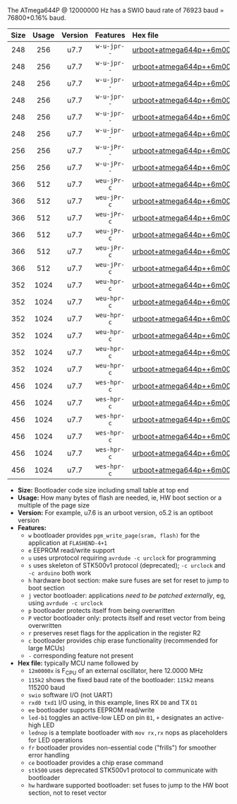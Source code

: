 The ATmega644P @ 12000000 Hz has a SWIO baud rate of 76923 baud = 76800+0.16% baud.

|Size|Usage|Version|Features|Hex file|
|:-:|:-:|:-:|:-:|:--|
|248|256|u7.7|`w-u-jpr--`|[urboot+atmega644p++6m0000x+++38k4_swio_rxd0_txd1_led+b0.hex](https://raw.githubusercontent.com/stefanrueger/urboot.hex/main/mcus/atmega644p/external_oscillator/fcpu++6m0000_Hz/br+++38k4_bps/urboot+atmega644p++6m0000x+++38k4_swio_rxd0_txd1_led+b0.hex)|
|248|256|u7.7|`w-u-jpr--`|[urboot+atmega644p++6m0000x+++38k4_swio_rxd0_txd1_led+b7.hex](https://raw.githubusercontent.com/stefanrueger/urboot.hex/main/mcus/atmega644p/external_oscillator/fcpu++6m0000_Hz/br+++38k4_bps/urboot+atmega644p++6m0000x+++38k4_swio_rxd0_txd1_led+b7.hex)|
|248|256|u7.7|`w-u-jpr--`|[urboot+atmega644p++6m0000x+++38k4_swio_rxd0_txd1_lednop.hex](https://raw.githubusercontent.com/stefanrueger/urboot.hex/main/mcus/atmega644p/external_oscillator/fcpu++6m0000_Hz/br+++38k4_bps/urboot+atmega644p++6m0000x+++38k4_swio_rxd0_txd1_lednop.hex)|
|248|256|u7.7|`w-u-jpr--`|[urboot+atmega644p++6m0000x+++38k4_swio_rxd2_txd3_led+b0.hex](https://raw.githubusercontent.com/stefanrueger/urboot.hex/main/mcus/atmega644p/external_oscillator/fcpu++6m0000_Hz/br+++38k4_bps/urboot+atmega644p++6m0000x+++38k4_swio_rxd2_txd3_led+b0.hex)|
|248|256|u7.7|`w-u-jpr--`|[urboot+atmega644p++6m0000x+++38k4_swio_rxd2_txd3_led+b7.hex](https://raw.githubusercontent.com/stefanrueger/urboot.hex/main/mcus/atmega644p/external_oscillator/fcpu++6m0000_Hz/br+++38k4_bps/urboot+atmega644p++6m0000x+++38k4_swio_rxd2_txd3_led+b7.hex)|
|248|256|u7.7|`w-u-jpr--`|[urboot+atmega644p++6m0000x+++38k4_swio_rxd2_txd3_lednop.hex](https://raw.githubusercontent.com/stefanrueger/urboot.hex/main/mcus/atmega644p/external_oscillator/fcpu++6m0000_Hz/br+++38k4_bps/urboot+atmega644p++6m0000x+++38k4_swio_rxd2_txd3_lednop.hex)|
|256|256|u7.7|`w-u-jPr--`|[urboot+atmega644p++6m0000x+++38k4_swio_rxd0_txd1.hex](https://raw.githubusercontent.com/stefanrueger/urboot.hex/main/mcus/atmega644p/external_oscillator/fcpu++6m0000_Hz/br+++38k4_bps/urboot+atmega644p++6m0000x+++38k4_swio_rxd0_txd1.hex)|
|256|256|u7.7|`w-u-jPr--`|[urboot+atmega644p++6m0000x+++38k4_swio_rxd2_txd3.hex](https://raw.githubusercontent.com/stefanrueger/urboot.hex/main/mcus/atmega644p/external_oscillator/fcpu++6m0000_Hz/br+++38k4_bps/urboot+atmega644p++6m0000x+++38k4_swio_rxd2_txd3.hex)|
|366|512|u7.7|`weu-jPr-c`|[urboot+atmega644p++6m0000x+++38k4_swio_rxd0_txd1_ee_led+b0_fr_ce.hex](https://raw.githubusercontent.com/stefanrueger/urboot.hex/main/mcus/atmega644p/external_oscillator/fcpu++6m0000_Hz/br+++38k4_bps/urboot+atmega644p++6m0000x+++38k4_swio_rxd0_txd1_ee_led+b0_fr_ce.hex)|
|366|512|u7.7|`weu-jPr-c`|[urboot+atmega644p++6m0000x+++38k4_swio_rxd0_txd1_ee_led+b7_fr_ce.hex](https://raw.githubusercontent.com/stefanrueger/urboot.hex/main/mcus/atmega644p/external_oscillator/fcpu++6m0000_Hz/br+++38k4_bps/urboot+atmega644p++6m0000x+++38k4_swio_rxd0_txd1_ee_led+b7_fr_ce.hex)|
|366|512|u7.7|`weu-jPr-c`|[urboot+atmega644p++6m0000x+++38k4_swio_rxd0_txd1_ee_lednop_fr_ce.hex](https://raw.githubusercontent.com/stefanrueger/urboot.hex/main/mcus/atmega644p/external_oscillator/fcpu++6m0000_Hz/br+++38k4_bps/urboot+atmega644p++6m0000x+++38k4_swio_rxd0_txd1_ee_lednop_fr_ce.hex)|
|366|512|u7.7|`weu-jPr-c`|[urboot+atmega644p++6m0000x+++38k4_swio_rxd2_txd3_ee_led+b0_fr_ce.hex](https://raw.githubusercontent.com/stefanrueger/urboot.hex/main/mcus/atmega644p/external_oscillator/fcpu++6m0000_Hz/br+++38k4_bps/urboot+atmega644p++6m0000x+++38k4_swio_rxd2_txd3_ee_led+b0_fr_ce.hex)|
|366|512|u7.7|`weu-jPr-c`|[urboot+atmega644p++6m0000x+++38k4_swio_rxd2_txd3_ee_led+b7_fr_ce.hex](https://raw.githubusercontent.com/stefanrueger/urboot.hex/main/mcus/atmega644p/external_oscillator/fcpu++6m0000_Hz/br+++38k4_bps/urboot+atmega644p++6m0000x+++38k4_swio_rxd2_txd3_ee_led+b7_fr_ce.hex)|
|366|512|u7.7|`weu-jPr-c`|[urboot+atmega644p++6m0000x+++38k4_swio_rxd2_txd3_ee_lednop_fr_ce.hex](https://raw.githubusercontent.com/stefanrueger/urboot.hex/main/mcus/atmega644p/external_oscillator/fcpu++6m0000_Hz/br+++38k4_bps/urboot+atmega644p++6m0000x+++38k4_swio_rxd2_txd3_ee_lednop_fr_ce.hex)|
|352|1024|u7.7|`weu-hpr-c`|[urboot+atmega644p++6m0000x+++38k4_swio_rxd0_txd1_ee_led+b0_fr_ce_hw.hex](https://raw.githubusercontent.com/stefanrueger/urboot.hex/main/mcus/atmega644p/external_oscillator/fcpu++6m0000_Hz/br+++38k4_bps/urboot+atmega644p++6m0000x+++38k4_swio_rxd0_txd1_ee_led+b0_fr_ce_hw.hex)|
|352|1024|u7.7|`weu-hpr-c`|[urboot+atmega644p++6m0000x+++38k4_swio_rxd0_txd1_ee_led+b7_fr_ce_hw.hex](https://raw.githubusercontent.com/stefanrueger/urboot.hex/main/mcus/atmega644p/external_oscillator/fcpu++6m0000_Hz/br+++38k4_bps/urboot+atmega644p++6m0000x+++38k4_swio_rxd0_txd1_ee_led+b7_fr_ce_hw.hex)|
|352|1024|u7.7|`weu-hpr-c`|[urboot+atmega644p++6m0000x+++38k4_swio_rxd0_txd1_ee_lednop_fr_ce_hw.hex](https://raw.githubusercontent.com/stefanrueger/urboot.hex/main/mcus/atmega644p/external_oscillator/fcpu++6m0000_Hz/br+++38k4_bps/urboot+atmega644p++6m0000x+++38k4_swio_rxd0_txd1_ee_lednop_fr_ce_hw.hex)|
|352|1024|u7.7|`weu-hpr-c`|[urboot+atmega644p++6m0000x+++38k4_swio_rxd2_txd3_ee_led+b0_fr_ce_hw.hex](https://raw.githubusercontent.com/stefanrueger/urboot.hex/main/mcus/atmega644p/external_oscillator/fcpu++6m0000_Hz/br+++38k4_bps/urboot+atmega644p++6m0000x+++38k4_swio_rxd2_txd3_ee_led+b0_fr_ce_hw.hex)|
|352|1024|u7.7|`weu-hpr-c`|[urboot+atmega644p++6m0000x+++38k4_swio_rxd2_txd3_ee_led+b7_fr_ce_hw.hex](https://raw.githubusercontent.com/stefanrueger/urboot.hex/main/mcus/atmega644p/external_oscillator/fcpu++6m0000_Hz/br+++38k4_bps/urboot+atmega644p++6m0000x+++38k4_swio_rxd2_txd3_ee_led+b7_fr_ce_hw.hex)|
|352|1024|u7.7|`weu-hpr-c`|[urboot+atmega644p++6m0000x+++38k4_swio_rxd2_txd3_ee_lednop_fr_ce_hw.hex](https://raw.githubusercontent.com/stefanrueger/urboot.hex/main/mcus/atmega644p/external_oscillator/fcpu++6m0000_Hz/br+++38k4_bps/urboot+atmega644p++6m0000x+++38k4_swio_rxd2_txd3_ee_lednop_fr_ce_hw.hex)|
|456|1024|u7.7|`wes-hpr-c`|[urboot+atmega644p++6m0000x+++38k4_swio_rxd0_txd1_ee_led+b0_fr_ce_stk500_hw.hex](https://raw.githubusercontent.com/stefanrueger/urboot.hex/main/mcus/atmega644p/external_oscillator/fcpu++6m0000_Hz/br+++38k4_bps/urboot+atmega644p++6m0000x+++38k4_swio_rxd0_txd1_ee_led+b0_fr_ce_stk500_hw.hex)|
|456|1024|u7.7|`wes-hpr-c`|[urboot+atmega644p++6m0000x+++38k4_swio_rxd0_txd1_ee_led+b7_fr_ce_stk500_hw.hex](https://raw.githubusercontent.com/stefanrueger/urboot.hex/main/mcus/atmega644p/external_oscillator/fcpu++6m0000_Hz/br+++38k4_bps/urboot+atmega644p++6m0000x+++38k4_swio_rxd0_txd1_ee_led+b7_fr_ce_stk500_hw.hex)|
|456|1024|u7.7|`wes-hpr-c`|[urboot+atmega644p++6m0000x+++38k4_swio_rxd0_txd1_ee_lednop_fr_ce_stk500_hw.hex](https://raw.githubusercontent.com/stefanrueger/urboot.hex/main/mcus/atmega644p/external_oscillator/fcpu++6m0000_Hz/br+++38k4_bps/urboot+atmega644p++6m0000x+++38k4_swio_rxd0_txd1_ee_lednop_fr_ce_stk500_hw.hex)|
|456|1024|u7.7|`wes-hpr-c`|[urboot+atmega644p++6m0000x+++38k4_swio_rxd2_txd3_ee_led+b0_fr_ce_stk500_hw.hex](https://raw.githubusercontent.com/stefanrueger/urboot.hex/main/mcus/atmega644p/external_oscillator/fcpu++6m0000_Hz/br+++38k4_bps/urboot+atmega644p++6m0000x+++38k4_swio_rxd2_txd3_ee_led+b0_fr_ce_stk500_hw.hex)|
|456|1024|u7.7|`wes-hpr-c`|[urboot+atmega644p++6m0000x+++38k4_swio_rxd2_txd3_ee_led+b7_fr_ce_stk500_hw.hex](https://raw.githubusercontent.com/stefanrueger/urboot.hex/main/mcus/atmega644p/external_oscillator/fcpu++6m0000_Hz/br+++38k4_bps/urboot+atmega644p++6m0000x+++38k4_swio_rxd2_txd3_ee_led+b7_fr_ce_stk500_hw.hex)|
|456|1024|u7.7|`wes-hpr-c`|[urboot+atmega644p++6m0000x+++38k4_swio_rxd2_txd3_ee_lednop_fr_ce_stk500_hw.hex](https://raw.githubusercontent.com/stefanrueger/urboot.hex/main/mcus/atmega644p/external_oscillator/fcpu++6m0000_Hz/br+++38k4_bps/urboot+atmega644p++6m0000x+++38k4_swio_rxd2_txd3_ee_lednop_fr_ce_stk500_hw.hex)|

- **Size:** Bootloader code size including small table at top end
- **Usage:** How many bytes of flash are needed, ie, HW boot section or a multiple of the page size
- **Version:** For example, u7.6 is an urboot version, o5.2 is an optiboot version
- **Features:**
  + `w` bootloader provides `pgm_write_page(sram, flash)` for the application at `FLASHEND-4+1`
  + `e` EEPROM read/write support
  + `u` uses urprotocol requiring `avrdude -c urclock` for programming
  + `s` uses skeleton of STK500v1 protocol (deprecated); `-c urclock` and `-c arduino` both work
  + `h` hardware boot section: make sure fuses are set for reset to jump to boot section
  + `j` vector bootloader: applications *need to be patched externally*, eg, using `avrdude -c urclock`
  + `p` bootloader protects itself from being overwritten
  + `P` vector bootloader only: protects itself and reset vector from being overwritten
  + `r` preserves reset flags for the application in the register R2
  + `c` bootloader provides chip erase functionality (recommended for large MCUs)
  + `-` corresponding feature not present
- **Hex file:** typically MCU name followed by
  + `12m0000x` is F<sub>CPU</sub> of an external oscillator, here 12.0000 MHz
  + `115k2` shows the fixed baud rate of the bootloader: `115k2` means 115200 baud
  + `swio` software I/O (not UART)
  + `rxd0 txd1` I/O using, in this example, lines RX `D0` and TX `D1`
  + `ee` bootloader supports EEPROM read/write
  + `led-b1` toggles an active-low LED on pin `B1`, `+` designates an active-high LED
  + `lednop` is a template bootloader with `mov rx,rx` nops as placeholders for LED operations
  + `fr` bootloader provides non-essential code ("frills") for smoother error handling
  + `ce` bootloader provides a chip erase command
  + `stk500` uses deprecated STK500v1 protocol to communicate with bootloader
  + `hw` hardware supported bootloader: set fuses to jump to the HW boot section, not to reset vector

